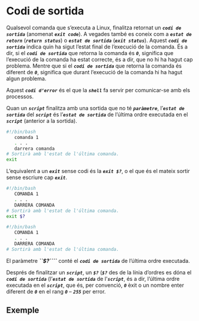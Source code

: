# Codi de sortida

Qualsevol comanda que s’executa a Linux, finalitza retornat un ***```codi de sortida```*** (anomenat ***```exit code```***). A vegades també es coneix com a ***```estat de retorn```***  (***```return status```***) o ***```estat de sortida```*** (***```exit status```***). Aquest ***```codi de sortida```*** indica quin ha sigut l’estat final de l’execució de la comanda. És a dir, si el ***```codi de sortida```*** que retorna la comanda és ***```0```***, significa que l’execució de la comanda ha estat correcte, és a dir, que no hi ha hagut cap problema. Mentre que si el ***```codi de sortida```*** que retorna la comanda és diferent de ***```0```***, significa que durant l’execució de la comanda hi ha hagut algun problema.

Aquest ***```codi d’error```*** és el que la ***```shell```*** fa servir per comunicar-se amb els processos.

Quan un ***```script```*** finalitza amb una sortida que no té ***```paràmetre```***, l’***```estat de sortida```*** del ***```script```*** és l’***```estat de sortida```*** de l’última ordre executada en el ***```script```*** (anterior a la sortida).

```bash
#!/bin/bash
   comanda 1
   . . .
   darrera comanda
# Sortirà amb l'estat de l'última comanda.
exit
```

L’equivalent a un ***```exit```*** sense codi és la ***```exit $?```***, o el que és el mateix sortir sense escriure cap ***```exit```***.
```bash
#!/bin/bash
   COMANDA 1
   . . .
   DARRERA COMANDA
# Sortirà amb l'estat de l'última comanda.
exit $?
```

```bash
#!/bin/bash
   COMANDA 1
   . . .
   DARRERA COMANDA
# Sortirà amb l'estat de l'última comanda.
```

El paràmetre ***``$?````*** conté el ***```codi de sortida```*** de l’última ordre executada.

Després de finalitzar un ***```script```***, un ***```$?```*** (***```$?```*** des de la línia d’ordres es dóna el ***```codi de sortida```*** (l’***```estat de sortida```*** de l'***```script```***, és a dir, l’última ordre executada en el ***```script```***, que és, per convenció, ***```0```*** èxit o un nombre enter diferent de ***```0```*** en el rang ***```0```*** – ***```255```*** per error.

## Exemple

